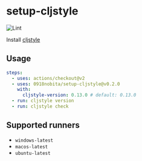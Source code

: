 # setup-cljstyle

![Lint](https://github.com/0918nobita/setup-cljstyle/workflows/Lint/badge.svg)

Install [cljstyle](https://github.com/greglook/cljstyle)

## Usage

```yaml
steps:
  - uses: actions/checkout@v2
  - uses: 0918nobita/setup-cljstyle@v0.2.0
    with:
      cljstyle-version: 0.13.0 # default: 0.13.0
  - run: cljstyle version
  - run: cljstyle check
```

## Supported runners

- `windows-latest`
- `macos-latest`
- `ubuntu-latest`
